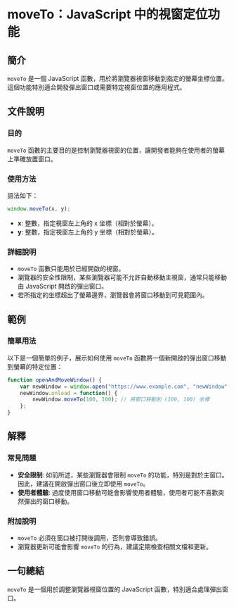 <!--
Meta Description: # moveTo：JavaScript 中的視窗定位功能 ## 簡介 `moveTo` 是一個 JavaScript 函數，用於將瀏覽器視窗移動到指定的螢幕坐標位置。這個功能特別適合開發彈出窗口或需要特定視窗位置的應用程式。 ## 文件說明 ### 目的 `moveTo` 函數的主要目的是控制瀏覽器...
Meta Keywords: moveto, javascript, newwindow, 100, window
-->

# moveTo：JavaScript 中的視窗定位功能

## 簡介
`moveTo` 是一個 JavaScript 函數，用於將瀏覽器視窗移動到指定的螢幕坐標位置。這個功能特別適合開發彈出窗口或需要特定視窗位置的應用程式。

## 文件說明
### 目的
`moveTo` 函數的主要目的是控制瀏覽器視窗的位置，讓開發者能夠在使用者的螢幕上準確放置窗口。

### 使用方法
語法如下：
```javascript
window.moveTo(x, y);
```
- **x**: 整數，指定視窗左上角的 x 坐標（相對於螢幕）。
- **y**: 整數，指定視窗左上角的 y 坐標（相對於螢幕）。

### 詳細說明
- `moveTo` 函數只能用於已經開啟的視窗。
- 瀏覽器的安全性限制，某些瀏覽器可能不允許自動移動主視窗，通常只能移動由 JavaScript 開啟的彈出窗口。
- 若所指定的坐標超出了螢幕邊界，瀏覽器會將窗口移動到可見範圍內。

## 範例
### 簡單用法
以下是一個簡單的例子，展示如何使用 `moveTo` 函數將一個新開啟的彈出窗口移動到螢幕的特定位置：

```javascript
function openAndMoveWindow() {
    var newWindow = window.open("https://www.example.com", "newWindow", "width=400,height=400");
    newWindow.onload = function() {
        newWindow.moveTo(100, 100); // 將窗口移動到 (100, 100) 坐標
    };
}
```

## 解釋
### 常見問題
- **安全限制**: 如前所述，某些瀏覽器會限制 `moveTo` 的功能，特別是對於主窗口。因此，建議在開啟彈出窗口後立即使用 `moveTo`。
- **使用者體驗**: 過度使用窗口移動可能會影響使用者體驗，使用者可能不喜歡突然彈出的窗口移動。

### 附加說明
- `moveTo` 必須在窗口被打開後調用，否則會導致錯誤。
- 瀏覽器更新可能會影響 `moveTo` 的行為，建議定期檢查相關文檔和更新。

## 一句總結
`moveTo` 是一個用於調整瀏覽器視窗位置的 JavaScript 函數，特別適合處理彈出窗口。
